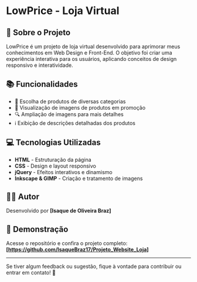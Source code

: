 # LowPrice - Loja Virtual

## 🚀 Sobre o Projeto

LowPrice é um projeto de loja virtual desenvolvido para aprimorar meus conhecimentos em Web Design e Front-End. O objetivo foi criar uma experiência interativa para os usuários, aplicando conceitos de design responsivo e interatividade.

## 📚 Funcionalidades

- 🛒 Escolha de produtos de diversas categorias
- 📢 Visualização de imagens de produtos em promoção
- 🔍 Ampliação de imagens para mais detalhes
- ℹ️ Exibição de descrições detalhadas dos produtos

## 💻 Tecnologias Utilizadas

- **HTML** - Estruturação da página
- **CSS** - Design e layout responsivo
- **jQuery** - Efeitos interativos e dinamismo
- **Inkscape & GIMP** - Criação e tratamento de imagens

## 👨‍💻 Autor

Desenvolvido por **[Isaque de Oliveira Braz]**

## 👀 Demonstração

Acesse o repositório e confira o projeto completo: **[https://github.com/IsaqueBraz17/Projeto_Website_Loja]**

---

Se tiver algum feedback ou sugestão, fique à vontade para contribuir ou entrar em contato! 🚀

